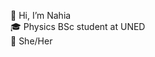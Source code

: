 👋 Hi, I’m Nahia  
🎓 Physics BSc student at UNED  
🌈 She/Her

<!---
nahia1/nahia1 is a ✨ special ✨ repository because its `README.md` (this file) appears on your GitHub profile.
You can click the Preview link to take a look at your changes.
--->
